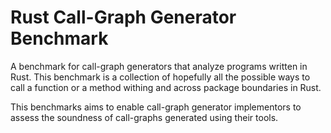 # Rust Call-Graph Generator Benchmark

A benchmark for call-graph generators that analyze programs written in Rust.
This benchmark is a collection of hopefully all the possible ways to call a
function or a method withing and across package boundaries in Rust.

This benchmarks aims to enable call-graph generator implementors to assess
the soundness of call-graphs generated using their tools.
